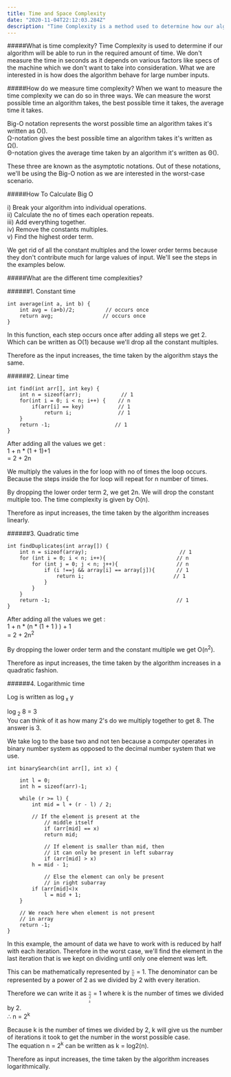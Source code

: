 ```yaml
---
title: Time and Space Complexity
date: "2020-11-04T22:12:03.284Z"
description: "Time Complexity is a method used to determine how our algorithm scales that is will our algorithm be able to run in the required amount of time. We don't measure the time in seconds as it depends"
---
```


#####What is time complexity?
Time Complexity is used to determine if our algorithm will be able to run in the required amount of time. We don't measure the time in seconds as it depends on various factors like specs of the machine which we don't want to take into consideration. What we are interested in is how does the algorithm behave for large number inputs.

#####How do we measure time complexity?
When we want to measure the time complexity we can do so in three ways. We can measure the worst possible time an algorithm takes, the best possible time it takes, the average time it takes.

Big-O notation represents the worst possible time an algorithm takes it's written as O().\
Ω-notation gives the best possible time an algorithm takes it's written as Ω().\
Θ-notation gives the average time taken by an algorithm it's written as Θ().

These three are known as the asymptotic notations. Out of these notations, we'll be using the Big-O notion as we are interested in the worst-case scenario.

#####How To Calculate Big O

i\) Break your algorithm into individual operations.\
ii\) Calculate the no of times each operation repeats.\
iii\) Add everything together.\
iv\) Remove the constants multiples.\
v\) Find the highest order term.

We get rid of all the constant multiples and the lower order terms because they don't contribute much for large values of input. We'll see the steps in the examples below.

#####What are the different time complexities?

######1. Constant time

```
int average(int a, int b) {
    int avg = (a+b)/2;          // occurs once
    return avg;                // occurs once
}
```

In this function, each step occurs once after adding all steps we get 2. Which can be written as O(1) because we'll drop all the constant multiples.

Therefore as the input increases, the time taken by the algorithm stays the same.

######2. Linear time

```
int find(int arr[], int key) {
    int n = sizeof(arr);             // 1
    for(int i = 0; i < n; i++) {    // n
        if(arr[i] == key)           // 1
            return i;               // 1
    }
    return -1;                     // 1
}
```

After adding all the values we get :\
1 + n \* (1 + 1)+1\
= 2 + 2n

We multiply the values in the for loop with no of times the loop occurs. Because the steps inside the for loop will repeat for n number of times.

By dropping the lower order term 2, we get 2n. We will drop the constant multiple too. The time complexity is given by O(n).

Therefore as input increases, the time taken by the algorithm increases linearly.

######3. Quadratic time

```
int findDuplicates(int array[]) {
    int n = sizeof(array);                              // 1
    for (int i = 0; i < n; i++){                       // n
        for (int j = 0; j < n; j++){                   // n
            if (i !==j && array[i] == array[j]){       // 1
                return i;                             // 1
            }
        }
    }
    return -1;                                         // 1
}
```

After adding all the values we get :\
1 + n \* (n \* (1 + 1 ) ) + 1\
= 2 + 2n<sup>2</sup>

By dropping the lower order term and the constant multiple we get O(n<sup>2</sup>).

Therefore as input increases, the time taken by the algorithm increases in a quadratic fashion.

######4. Logarithmic time

Log is written as log<sub> x</sub> y

log<sub> 2</sub> 8 = 3\
You can think of it as how many 2's do we multiply together to get 8. The answer is 3.

We take log to the base two and not ten because a computer operates in binary number system as opposed to the decimal number system that we use.

```
int binarySearch(int arr[], int x) {

    int l = 0;
    int h = sizeof(arr)-1;

    while (r >= l) {
        int mid = l + (r - l) / 2;

        // If the element is present at the
            // middle itself
            if (arr[mid] == x)
            return mid;

            // If element is smaller than mid, then
            // it can only be present in left subarray
            if (arr[mid] > x)
        h = mid - 1;

            // Else the element can only be present
            // in right subarray
    	if (arr[mid]<)x
    		l = mid + 1;
    }

    // We reach here when element is not present
    // in array
    return -1;
}
```

In this example, the amount of data we have to work with is reduced by half with each iteration. Therefore in the worst case, we'll find the element in the last iteration that is we kept on dividing until only one element was left.

This can be mathematically represented by <math><mfrac><mi>n</mi><mi>n</mi></mfrac></math> = 1. The denominator can be represented by a power of 2 as we divided by 2 with every iteration.

Therefore we can write it as <math><mfrac><mi>n</mi><mi>2<sup>k</sup></mi></mfrac></math> = 1 where k is the number of times we divided by 2.\
∴ n = 2<sup>k</sup>

Because k is the number of times we divided by 2, k will give us the number of iterations it took to get the number in the worst possible case.\
The equation n = 2<sup>k</sup> can be written as k = log2(n).

Therefore as input increases, the time taken by the algorithm increases logarithmically.
